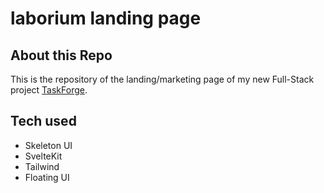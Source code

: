 # laborium landing page

## About this Repo

This is the repository of the landing/marketing page of my new Full-Stack project [TaskForge](https://github.com/nevthereal/laborium).

## Tech used

- Skeleton UI
- SvelteKit
- Tailwind
- Floating UI
